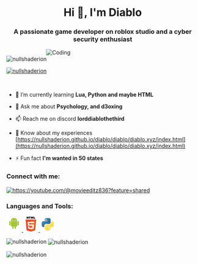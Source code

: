 <h1 align="center">Hi 👋, I'm Diablo</h1>
<h3 align="center">A passionate game developer on roblox studio and a cyber security enthusiast</h3>
<img align="right" alt="Coding" width="400" src="https://miro.medium.com/v2/resize:fit:1290/0*s2ivt9cecdqsXvts.gif">

<p align="left"> <img src="https://komarev.com/ghpvc/?username=nullshaderion&label=Profile%20views&color=0e75b6&style=flat" alt="nullshaderion" /> </p>

<p align="left"> <a href="https://github.com/ryo-ma/github-profile-trophy"><img src="https://github-profile-trophy.vercel.app/?username=nullshaderion" alt="nullshaderion" /></a> </p>

<p align="left"> <a href="https://twitter.com/" target="blank"><img src="https://img.shields.io/twitter/follow/?logo=twitter&style=for-the-badge" alt="" /></a> </p>

- 🌱 I’m currently learning **Lua, Python and maybe HTML**

- 💬 Ask me about **Psychology, and d3oxing**

- 📫 Reach me on discord **lorddiablothethird**

- 📄 Know about my experiences [https://nullshaderion.github.io/diablo/diablo/diablo.xyz/index.html](https://nullshaderion.github.io/diablo/diablo/diablo.xyz/index.html)

- ⚡ Fun fact **I'm wanted in 50 states**

<h3 align="left">Connect with me:</h3>
<p align="left">
<a href="https://www.youtube.com/c/https://youtube.com/@movieeditz836?feature=shared" target="blank"><img align="center" src="https://raw.githubusercontent.com/rahuldkjain/github-profile-readme-generator/master/src/images/icons/Social/youtube.svg" alt="https://youtube.com/@movieeditz836?feature=shared" height="30" width="40" /></a>
</p>

<h3 align="left">Languages and Tools:</h3>
<p align="left"> <a href="https://developer.android.com" target="_blank" rel="noreferrer"> <img src="https://raw.githubusercontent.com/devicons/devicon/master/icons/android/android-original-wordmark.svg" alt="android" width="40" height="40"/> </a> <a href="https://www.w3.org/html/" target="_blank" rel="noreferrer"> <img src="https://raw.githubusercontent.com/devicons/devicon/master/icons/html5/html5-original-wordmark.svg" alt="html5" width="40" height="40"/> </a> <a href="https://www.python.org" target="_blank" rel="noreferrer"> <img src="https://raw.githubusercontent.com/devicons/devicon/master/icons/python/python-original.svg" alt="python" width="40" height="40"/> </a> </p>

<p><img align="left" src="https://github-readme-stats.vercel.app/api/top-langs?username=nullshaderion&show_icons=true&locale=en&layout=compact" alt="nullshaderion" /></p>

<p>&nbsp;<img align="center" src="https://github-readme-stats.vercel.app/api?username=nullshaderion&show_icons=true&locale=en" alt="nullshaderion" /></p>

<p><img align="center" src="https://github-readme-streak-stats.herokuapp.com/?user=nullshaderion&" alt="nullshaderion" /></p>
